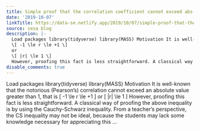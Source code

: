 ```yaml
---
title: Simple proof that the correlation coefficient cannot exceed abs(1)
date: '2019-10-07'
linkTitle: https://data-se.netlify.app/2019/10/07/simple-proof-that-the-correlation-coefficient-cannot-exceed-abs-1/
source: sesa blog
description: |-
  Load packages library(tidyverse) library(MASS) Motivation It is well-known that the notorious (Pearson’s) correlation cannot exceed an absolute value greater than 1, that is
  \[ -1 \le r \le +1 \]
  or
  \[ |r| \le 1 \]
  However, proofing this fact is less straightforward. A classical way of proofing the above inequality is by using the Cauchy-Schwarz inequality. From a teacher’s perspective, the CS inequality may not be ideal, because the students may lack some knowledge necessary for appreciating this ...
disable_comments: true
---
```

Load packages library(tidyverse) library(MASS) Motivation It is well-known that the notorious (Pearson’s) correlation cannot exceed an absolute value greater than 1, that is
\[ -1 \le r \le +1 \]
or
\[ |r| \le 1 \]
However, proofing this fact is less straightforward. A classical way of proofing the above inequality is by using the Cauchy-Schwarz inequality. From a teacher’s perspective, the CS inequality may not be ideal, because the students may lack some knowledge necessary for appreciating this ...